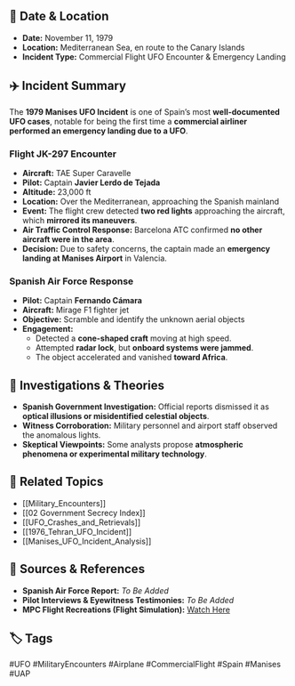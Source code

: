 ## 📅 Date & Location

- **Date:** November 11, 1979
- **Location:** Mediterranean Sea, en route to the Canary Islands
- **Incident Type:** Commercial Flight UFO Encounter & Emergency Landing

## ✈️ Incident Summary

The **1979 Manises UFO Incident** is one of Spain’s most **well-documented UFO cases**, notable for being the first time a **commercial airliner performed an emergency landing due to a UFO**.

### **Flight JK-297 Encounter**

- **Aircraft:** TAE Super Caravelle
- **Pilot:** Captain **Javier Lerdo de Tejada**
- **Altitude:** 23,000 ft
- **Location:** Over the Mediterranean, approaching the Spanish mainland
- **Event:** The flight crew detected **two red lights** approaching the aircraft, which **mirrored its maneuvers**.
- **Air Traffic Control Response:** Barcelona ATC confirmed **no other aircraft were in the area**.
- **Decision:** Due to safety concerns, the captain made an **emergency landing at Manises Airport** in Valencia.

### **Spanish Air Force Response**

- **Pilot:** Captain **Fernando Cámara**
- **Aircraft:** Mirage F1 fighter jet
- **Objective:** Scramble and identify the unknown aerial objects
- **Engagement:**
    - Detected a **cone-shaped craft** moving at high speed.
    - Attempted **radar lock**, but **onboard systems were jammed**.
    - The object accelerated and vanished **toward Africa**.

## 🔬 Investigations & Theories

- **Spanish Government Investigation:** Official reports dismissed it as **optical illusions or misidentified celestial objects**.
- **Witness Corroboration:** Military personnel and airport staff observed the anomalous lights.
- **Skeptical Viewpoints:** Some analysts propose **atmospheric phenomena or experimental military technology**.

## 🔗 Related Topics

- [[Military_Encounters]]
- [[02 Government Secrecy Index]]
- [[UFO_Crashes_and_Retrievals]]
- [[1976_Tehran_UFO_Incident]]
- [[Manises_UFO_Incident_Analysis]]

## 📂 Sources & References

- **Spanish Air Force Report:** _To Be Added_
- **Pilot Interviews & Eyewitness Testimonies:** _To Be Added_
- **MPC Flight Recreations (Flight Simulation):** [Watch Here](https://www.youtube.com/@UCnleKTPNvL2kzBS9F2ryzpA)

## 🏷 Tags

#UFO #MilitaryEncounters #Airplane #CommercialFlight #Spain #Manises #UAP